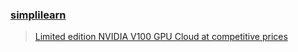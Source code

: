 ### [simplilearn](https://accounts.simplilearn.com/user/login?redirect_url=https%3A%2F%2Flms.simplilearn.com%2F)
> [Limited edition NVIDIA V100 GPU Cloud at competitive prices](https://www.ovhcloud.com/en-ca/lp/gpu-limited-edition/?at_medium=display&at_campaign=StackOverflow&at_creation=ca_int_2023_ovh_cloud_PCI_GPU_sale_acquisition&at_variant=dimg_mpu_300x250_V1)